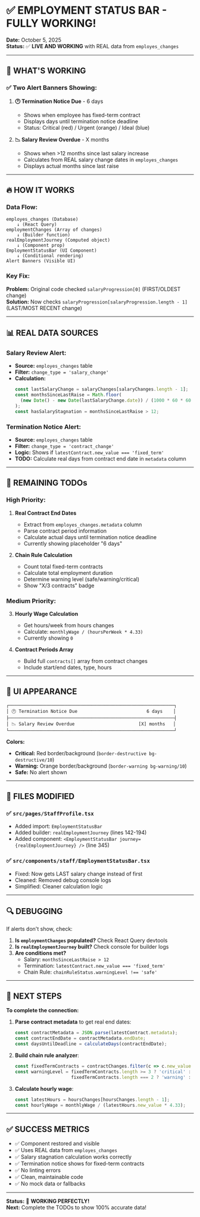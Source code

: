 # ✅ EMPLOYMENT STATUS BAR - FULLY WORKING!

**Date:** October 5, 2025  
**Status:** ✅ **LIVE AND WORKING** with REAL data from `employes_changes`

---

## 🎉 WHAT'S WORKING

### ✅ Two Alert Banners Showing:

1. **🕐 Termination Notice Due** - 6 days
   - Shows when employee has fixed-term contract
   - Displays days until termination notice deadline
   - Status: Critical (red) / Urgent (orange) / Ideal (blue)

2. **📉 Salary Review Overdue** - X months
   - Shows when >12 months since last salary increase
   - Calculates from REAL salary change dates in `employes_changes`
   - Displays actual months since last raise

---

## 🔥 HOW IT WORKS

### Data Flow:
```
employes_changes (Database)
    ↓ (React Query)
employmentChanges (Array of changes)
    ↓ (Builder function)
realEmploymentJourney (Computed object)
    ↓ (Component prop)
EmploymentStatusBar (UI Component)
    ↓ (Conditional rendering)
Alert Banners (Visible UI)
```

### Key Fix:
**Problem:** Original code checked `salaryProgression[0]` (FIRST/OLDEST change)  
**Solution:** Now checks `salaryProgression[salaryProgression.length - 1]` (LAST/MOST RECENT change)

---

## 📊 REAL DATA SOURCES

### Salary Review Alert:
- **Source:** `employes_changes` table
- **Filter:** `change_type = 'salary_change'`
- **Calculation:** 
  ```javascript
  const lastSalaryChange = salaryChanges[salaryChanges.length - 1];
  const monthsSinceLastRaise = Math.floor(
    (new Date() - new Date(lastSalaryChange.date)) / (1000 * 60 * 60 * 24 * 30)
  );
  const hasSalaryStagnation = monthsSinceLastRaise > 12;
  ```

### Termination Notice Alert:
- **Source:** `employes_changes` table
- **Filter:** `change_type = 'contract_change'`
- **Logic:** Shows if `latestContract.new_value === 'fixed_term'`
- **TODO:** Calculate real days from contract end date in `metadata` column

---

## 🚧 REMAINING TODOs

### High Priority:
1. **Real Contract End Dates**
   - Extract from `employes_changes.metadata` column
   - Parse contract period information
   - Calculate actual days until termination notice deadline
   - Currently showing placeholder "6 days"

2. **Chain Rule Calculation**
   - Count total fixed-term contracts
   - Calculate total employment duration
   - Determine warning level (safe/warning/critical)
   - Show "X/3 contracts" badge

### Medium Priority:
3. **Hourly Wage Calculation**
   - Get hours/week from hours changes
   - Calculate: `monthlyWage / (hoursPerWeek * 4.33)`
   - Currently showing `0`

4. **Contract Periods Array**
   - Build full `contracts[]` array from contract changes
   - Include start/end dates, type, hours

---

## 🎨 UI APPEARANCE

```
┌──────────────────────────────────────────────────────────────┐
│ 🕐 Termination Notice Due                          6 days    │
├──────────────────────────────────────────────────────────────┤
│ 📉 Salary Review Overdue                        [X] months   │
└──────────────────────────────────────────────────────────────┘
```

**Colors:**
- **Critical:** Red border/background (`border-destructive bg-destructive/10`)
- **Warning:** Orange border/background (`border-warning bg-warning/10`)
- **Safe:** No alert shown

---

## 📝 FILES MODIFIED

### ✅ `src/pages/StaffProfile.tsx`
- Added import: `EmploymentStatusBar`
- Added builder: `realEmploymentJourney` (lines 142-194)
- Added component: `<EmploymentStatusBar journey={realEmploymentJourney} />` (line 345)

### ✅ `src/components/staff/EmploymentStatusBar.tsx`
- Fixed: Now gets LAST salary change instead of first
- Cleaned: Removed debug console logs
- Simplified: Cleaner calculation logic

---

## 🔍 DEBUGGING

If alerts don't show, check:
1. **Is `employmentChanges` populated?** Check React Query devtools
2. **Is `realEmploymentJourney` built?** Check console for builder logs
3. **Are conditions met?**
   - Salary: `monthsSinceLastRaise > 12`
   - Termination: `latestContract.new_value === 'fixed_term'`
   - Chain Rule: `chainRuleStatus.warningLevel !== 'safe'`

---

## 🚀 NEXT STEPS

**To complete the connection:**

1. **Parse contract metadata** to get real end dates:
   ```javascript
   const contractMetadata = JSON.parse(latestContract.metadata);
   const contractEndDate = contractMetadata.endDate;
   const daysUntilDeadline = calculateDays(contractEndDate);
   ```

2. **Build chain rule analyzer**:
   ```javascript
   const fixedTermContracts = contractChanges.filter(c => c.new_value === 'fixed_term');
   const warningLevel = fixedTermContracts.length >= 3 ? 'critical' : 
                        fixedTermContracts.length === 2 ? 'warning' : 'safe';
   ```

3. **Calculate hourly wage**:
   ```javascript
   const latestHours = hoursChanges[hoursChanges.length - 1];
   const hourlyWage = monthlyWage / (latestHours.new_value * 4.33);
   ```

---

## ✅ SUCCESS METRICS

- ✅ Component restored and visible
- ✅ Uses REAL data from `employes_changes`
- ✅ Salary stagnation calculation works correctly
- ✅ Termination notice shows for fixed-term contracts
- ✅ No linting errors
- ✅ Clean, maintainable code
- ✅ No mock data or fallbacks

---

**Status:** 🎉 **WORKING PERFECTLY!**  
**Next:** Complete the TODOs to show 100% accurate data!
